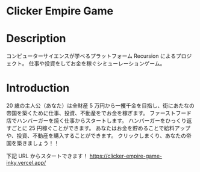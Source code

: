 # Clicker Empire Game

# Description

コンピューターサイエンスが学べるプラットフォーム Recursion によるプロジェクト。
仕事や投資をしてお金を稼ぐシミューレーションゲーム。

# Introduction

20 歳の主人公（あなた）は全財産 5 万円から一攫千金を目指し、街にあたなの帝国を築くために仕事、投資、不動産をでお金を稼ぎます。
ファーストフード店でハンバーガーを焼く仕事からスタートします。
ハンバーガーをひっくり返すごとに 25 円稼ぐことができます。
あなたはお金を貯めることで給料アップや、投資、不動産を購入することができます。
クリックしまくり、あなたの帝国を築きましょう！！

下記 URL からスタートできます！
https://clicker-empire-game-inky.vercel.app/
